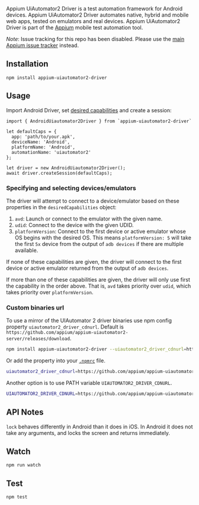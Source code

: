 
Appium UiAutomator2 Driver is a test automation framework for Android devices. Appium UiAutomator2 Driver automates native, hybrid and mobile web apps, tested on emulators and real devices. Appium UiAutomator2 Driver is part of the [Appium](https://github.com/appium/appium) mobile test automation tool.

*Note*: Issue tracking for this repo has been disabled. Please use the [main Appium issue tracker](https://github.com/appium/appium/issues) instead.

## Installation
```
npm install appium-uiautomator2-driver
```

## Usage
Import Android Driver, set [desired capabilities](http://appium.io/slate/en/1.5/?javascript#appium-server-capabilities) and create a session:

```
import { AndroidUiautomator2Driver } from `appium-uiautomator2-driver`

let defaultCaps = {
  app: 'path/to/your.apk',
  deviceName: 'Android',
  platformName: 'Android',
  automationName: 'uiautomator2'
};

let driver = new AndroidUiautomator2Driver();
await driver.createSession(defaultCaps);
```

### Specifying and selecting devices/emulators
The driver will attempt to connect to a device/emulator based on these properties in the `desiredCapabilities` object:

1. `avd`: Launch or connect to the emulator with the given name.
1. `udid`: Connect to the device with the given UDID.
1. `platformVersion`: Connect to the first device or active emulator whose OS begins with the desired OS. This means `platformVersion: 5` will take the first `5x` device from the output of `adb devices` if there are multiple available.

If none of these capabilities are given, the driver will connect to the first device or active emulator returned from the output of `adb devices`.

If more than one of these capabilities are given, the driver will only use first the capability in the order above. That is, `avd` takes priority over `udid`, which takes priority over `platformVersion`.

### Custom binaries url

To use a mirror of the UIAutomator 2 driver binaries use npm config property `uiautomator2_driver_cdnurl`.
Default is `https://github.com/appium/appium-uiautomator2-server/releases/download`.

```bash
npm install appium-uiautomator2-driver --uiautomator2_driver_cdnurl=https://github.com/appium/appium-uiautomator2-server/releases/download
```

Or add the property into your [`.npmrc`](https://docs.npmjs.com/files/npmrc) file.

```bash
uiautomator2_driver_cdnurl=https://github.com/appium/appium-uiautomator2-server/releases/download
```

Another option is to use PATH variable `UIAUTOMATOR2_DRIVER_CDNURL`.

```bash
UIAUTOMATOR2_DRIVER_CDNURL=https://github.com/appium/appium-uiautomator2-server/releases/download npm install appium-uiautomator2-driver
```

## API Notes

`lock` behaves differently in Android than it does in iOS. In Android it does not take any arguments, and locks the screen and returns immediately.


## Watch

```
npm run watch
```

## Test

```
npm test
```
